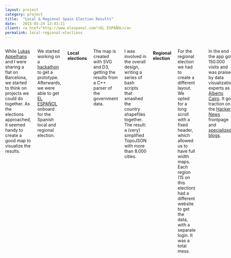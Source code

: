 ```yaml
---
layout: project
category: project
title:  "Local & Regional Spain Election Results"
date:   2015-05-24 13:43:21
client: <a href="http://www.elespanol.com">EL ESPAÑOL</a>
permalink: local-regional-elections
---
```

<div class="row">
    <div class="six columns m-b-2">
        <p>While <a href="https://twitter.com/lukas_appelhans">Lukas Appelhans</a> and I were sharing a flat on Barcelona, we started to think on projects we could do together. As the elections approached, it seemed handy to create a good map to visualize the results.</p>
        <p>We started working on a <a href="http://kairoshacks2015.devpost.com/">hackathon</a> to get a prototype. Afterwards, we were able to get <a href="http://www.elespanol.com">EL ESPAÑOL</a> onboard for the Spanish local and regional election.</p>
        <h4 class="projectHeadline m-t-2">Local elections</h4>
        <p>The map is created with SVG and D3, getting the results from a C++ parser of the government data.</p>
        <p>I was involved in the overall design, writing a series of bash scripts that smashed the country shapefiles together. The result: a (very) simplified TopoJSON with more than 8.000 cities.</p>
        <h4 class="projectHeadline m-t-2">Regional election</h4>
        <p>For the regional election we had to create a different layout. We opted for a long scroll with a fixed header, which allowed us to have full width maps. Each region (15 on this election) had a different website to get the data, with a separate login. It was a total mess.</p>
        <hr />
        <p>In the end the app got 150.000 visits and was praised by data visualization experts as <a href="https://twitter.com/albertocairo/status/602863572373217280?lang=en">Alberto Cairo</a>. It got traction on the <a href="https://news.ycombinator.com/item?id=9599266">Hacker News</a> frontpage and <a href="http://inconsolata.com/post/119861096487/colores24m">specialized blogs</a>.</p>
        <p class="u-italic">Tools: D3.js, GDAL, TopoJSON, Bash scripting, jQuery, Bootstrap and SASS.</p>
        <p class="u-italic">With <a href="https://twitter.com/lukas_appelhans">Lukas Appelhans</a>.</p>
        <a class="button btn-primary" href="http://resultados24m.elespanol.com/app/">Go to the interactive</a>
    </div>
    <div class="six columns">
        <img class="img-responsive b-lazy"  src="data:image/gif;base64,R0lGODlhAQABAAAAACH5BAEKAAEALAAAAAABAAEAAAICTAEAOw==" data-src="/images/projects/elvis_7.png" />
        <img class="img-responsive b-lazy"  src="data:image/gif;base64,R0lGODlhAQABAAAAACH5BAEKAAEALAAAAAABAAEAAAICTAEAOw==" data-src="/images/projects/elvis_6.png" />
    </div>
</div>
<div class="row">
    <img class="img-responsive b-lazy"  src="data:image/gif;base64,R0lGODlhAQABAAAAACH5BAEKAAEALAAAAAABAAEAAAICTAEAOw==" data-src="/images/projects/elvis_2.png" />
    <img class="img-responsive b-lazy"  src="data:image/gif;base64,R0lGODlhAQABAAAAACH5BAEKAAEALAAAAAABAAEAAAICTAEAOw==" data-src="/images/projects/elvis_3.png" />
    <img class="img-responsive b-lazy"  src="data:image/gif;base64,R0lGODlhAQABAAAAACH5BAEKAAEALAAAAAABAAEAAAICTAEAOw==" data-src="/images/projects/elvis_5.png" />
    <img class="img-responsive b-lazy"  src="data:image/gif;base64,R0lGODlhAQABAAAAACH5BAEKAAEALAAAAAABAAEAAAICTAEAOw==" data-src="/images/projects/elvis_4.png" />
</div>
